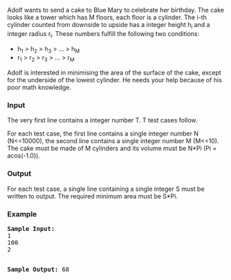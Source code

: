 <p>Adolf wants to send a cake to Blue Mary to celebrate her birthday. The cake looks like a tower which has M floors, each floor is a cylinder. The i-th cylinder counted from downside to upside has a integer height h<sub>i</sub> and a integer radius r<sub>i</sub>. These numbers fulfill the following two conditions:</p>
<div>
<ul>
<li> h<sub>1</sub> &gt; h<sub>2</sub> &gt; h<sub>3</sub> &gt; ... &gt; h<sub>M</sub> </li>
<li> r<sub>1</sub> &gt; r<sub>2</sub> &gt; r<sub>3</sub> &gt; ... &gt; r<sub>M</sub></li>
</ul>
</div>
<p>Adolf is interested in minimising the area of the surface of the cake, except for the underside of the lowest cylinder. He needs your help because of his poor math knowledge.</p>
<h3>Input</h3>
<p>The very first line contains a integer number T. T test cases follow.</p>
<p>For each test case, the first line contains a single integer number N (N&lt;=10000), the second line contains a single integer number M (M&lt;=10). The cake must be made of M cylinders and its volume must be N*Pi (Pi = acos(-1.0)).</p>
<h3>Output</h3>
<p>For each test case, a single line containing a single integer S must be written to output. The required minimum area must be S*Pi.</p>
<h3>Example</h3>
<pre><strong><tt>Sample Input:</tt></strong>
1
100
2

<strong><tt>Sample Output:</tt></strong>
68
</pre>